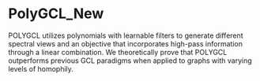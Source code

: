 # PolyGCL_New
 POLYGCL utilizes polynomials with learnable filters  to generate different spectral views and an objective that incorporates high-pass  information through a linear combination. We theoretically prove that POLYGCL  outperforms previous GCL paradigms when applied to graphs with varying levels  of homophily.
